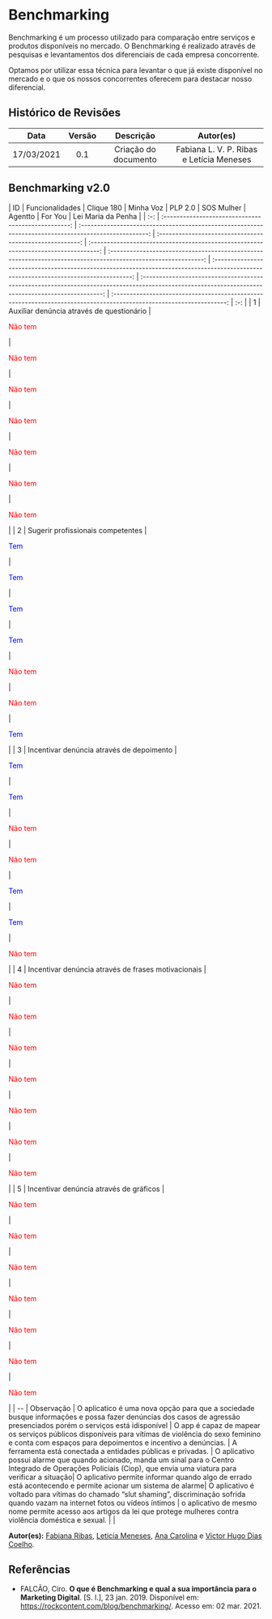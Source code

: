 # Benchmarking

Benchmarking é um processo utilizado para comparação entre serviços e produtos disponíveis no mercado. O Benchmarking é realizado através de pesquisas e levantamentos dos diferenciais de cada empresa concorrente.

Optamos por utilizar essa técnica para levantar o que já existe disponível no mercado e o que os nossos concorrentes oferecem para destacar nosso diferencial.

## Histórico de Revisões

|    Data    | Versão |      Descrição       |                Autor(es)                 |
| :--------: | :----: | :------------------: | :--------------------------------------: |
| 17/03/2021 |  0.1   | Criação do documento | Fabiana L. V. P. Ribas e Letícia Meneses |

## Benchmarking v2.0

| ID  |                   Funcionalidades                   |                                              Clique 180                                               |                        Minha Voz                         |                                       PLP 2.0                                       |                                                  SOS Mulher                                                   |                                                                Agentto                                                                |                                                                      For You                                                                       |                                                 Lei Maria da Penha                                                  |
| :-: | :-------------------------------------------------: | :---------------------------------------------------------------------------------------------------: | :------------------------------------------------------: | :---------------------------------------------------------------------------------: | :-----------------------------------------------------------------------------------------------------------: | :-----------------------------------------------------------------------------------------------------------------------------------: | :------------------------------------------------------------------------------------------------------------------------------------------------: | :-----------------------------------------------------------------------------------------------------------------: | :-: |
|  1  |      Auxiliar denúncia através de questionário      |                                  <p style="color: red;">Não tem</p>                                   |            <p style="color: red;">Não tem</p>            |              <p style="color: red;"><p style="color: red;">Não tem</p>              |                                      <p style="color: red;">Não tem</p>                                       |                                                   <p style="color: red;">Não tem<p>                                                   |                                             <p style="color: red;">Não tem</p>                                              |                              <p style="color: red;"><p style="color: red;">Não tem</p>                              |
|  2  |          Sugerir profissionais competentes          |                                  <p style="color: blue;">Tem</p>                                   |             <p style="color: blue;">Tem</p>              |                           <p style="color: blue;">Tem</p>                           |                                        <p style="color: blue;">Tem</p>                                        |                                                  <p style="color: red;">Não tem</p>                                                   |                                             <p style="color: red;">Não tem</p>                                              |                                         <p style="color: blue;">Tem</p>                                          |
|  3  |      Incentivar denúncia através de depoimento      |                                   <p   style="color: blue;">Tem</p>                                   |             <p style="color: blue;">Tem</p>              |                         <p style="color: red;">Não tem</p>                          |                                      <p style="color: red;">Não tem</p>                                       |                                                    <p style="color: blue;">Tem</p>                                                    |                                                          <p style="color: blue;">Tem</p>                                                           |                              <p style="color: red;">Não tem</p>                              |
|  4  | Incentivar denúncia através de frases motivacionais |                                  <p style="color: red;">Não tem</p>                                   |            <p style="color: red;">Não tem</p>            |                         <p style="color: red;">Não tem</p>                          |                                      <p style="color: red;">Não tem</p>                                       |                                       <p style="color: red;">Não tem</p>                                       |                                             <p style="color: red;">Não tem</p>                                              |                              <p style="color: red;">Não tem</p>                              |
|  5  |       Incentivar denúncia através de gráficos       |                       <p style="color: red;">Não tem</p>                       |            <p style="color: red;">Não tem</p>            |              <p style="color: red;">Não tem</p>              |                                      <p style="color: red;">Não tem</p>                                       |                                                  <p style="color: red;">Não tem</p>                                                   |                                             <p style="color: red;">Não tem</p>                                              |                                         <p style="color: red;">Não tem</p>                                          |
| --  |                     Observação                      | O aplicatico é uma nova opção para que a sociedade busque informações e possa fazer denúncias dos casos de agressão presenciados porém o serviços está  idisponível | O app é capaz de mapear os serviços públicos disponíveis para vítimas de violência do sexo feminino e conta com espaços para depoimentos e incentivo a denúncias. | A ferramenta está conectada a entidades públicas e privadas. | O aplicativo possui alarme que quando acionado, manda um sinal para o Centro Integrado de Operações Policiais (Ciop), que envia uma viatura para verificar a situação| O aplicativo permite informar quando algo de errado está acontecendo e permite acionar um sistema de alarme| O aplicativo é voltado para  vítimas do chamado “slut shaming”, discriminação sofrida quando vazam na internet fotos ou vídeos íntimos | o aplicativo de mesmo nome permite acesso aos artigos da lei que protege mulheres contra violência doméstica e sexual. |     |

**Autor(es):** [Fabiana Ribas](https://github.com/FabianaRibas), [Leticía Meneses](https://github.com/mbslet), [Ana Carolina](https://github.com/anacarolcs) e [Victor Hugo Dias Coelho](https://github.com/victorhdcoelho).

## Referências

- FALCÃO, Ciro. **O que é Benchmarking e qual a sua importância para o Marketing Digital**. [S. l.], 23 jan. 2019. Disponível em: https://rockcontent.com/blog/benchmarking/. Acesso em: 02 mar. 2021.
